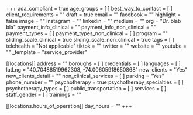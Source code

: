 +++
ada_compliant = true
age_groups = [ ]
best_way_to_contact = [ ]
client_requirements = ""
draft = true
email = ""
facebook = ""
highlight = false
image = ""
instagram = ""
linkedin = ""
medium = ""
org = "Dr. blab bla"
payment_info_clinical = ""
payment_info_non_clinical = ""
payment_types = [ ]
payment_types_non_clinical = [ ]
program = ""
sliding_scale_clinical = true
sliding_scale_non_clinical = true
tags = [ ]
telehealth = "Not applicable"
tiktok = ""
twitter = ""
website = ""
youtube = ""
_template = "service_provider"

[[locations]]
address = ""
boroughs = [ ]
credentials = [ ]
languages = [ ]
latLng = "40.70488519962308, -74.00605918650868"
new_clients = "Yes"
new_clients_detail = ""
non_clinical_services = [ ]
parking = "Yes"
phone_number = ""
psychotherapy = true
psychotherapy_specialties = [ ]
psychotherapy_types = [ ]
public_transportation = [ ]
services = [ ]
staff_gender = [ ]
trainings = ""

  [[locations.hours_of_operation]]
  day_hours = ""
+++

